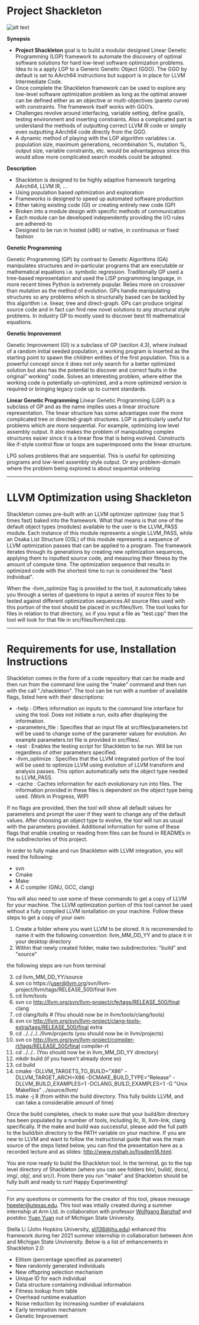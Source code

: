 # Project Shackleton

![alt text](img/shackleton.jpg "The Endurance")

**Synopsis**


*  **Project Shackleton** goal is to build a modular designed Linear Genetic Programming (LGP) framework to automate the discovery of optimal software solutions for hard low-level software optimization problems. Idea to is a apply LGP to a Generic Genetic Object (GGO). The GGO by default is set to AArch64 instructions but support is in place for LLVM Intermediate Code.
*  Once complete the Shackleton framework can be used to explore any low-level software optimization problem as long as the optimal answer can be defined either as an objective or multi-objectives (pareto curve) with constraints. The framework itself works with GGO’s.
*  Challenges revolve around interfacing, variable setting, define goal/s, testing environment and inserting constraints. Also a complicated part is understand the methods of outputting correct LLVM IR code or simply even outputting AArch64 code directly from the GGO.
*  A dynamic method of playing with the LGP algorithm variables i.e. population size, maximum generations, recombination %, mutation %, output size, variable constraints, etc. would be advantageous since this would allow more complicated search models could be adopted. 


**Description**


*  Shackleton is designed to be highly adaptive framework targeting AArch64, LLVM IR, …
*  Using population based optimization and exploration
*  Frameworks is designed to speed up automated software production
*  Either taking existing code (GI) or creating entirely new code (GP)
*  Broken into a module design with specific methods of communication
*  Each module can be developed independently providing the I/O rules are adhered-to
*  Designed to be run in hosted (x86) or native, in continuous or fixed fashion

**Genetic Programming**

Genetic Programming (GP) by contrast to Genetic Algorithms (GA) manipulates structures and in-particular programs that are executable or mathematical equations i.e. symbolic regression.  Traditionally GP used a tree-based representation and used the LISP programming language, in more recent times Python is extremely popular.  Relies more on crossover than mutation as the method of evolution. GPs handle manipulating structures so any problems which is structurally based can be tackled by this algorithm i.e. linear, tree and direct-graph. GPs can produce original source code and in fact can find new novel solutions to any structural style problems.  In industry GP to mostly used to discover best fit mathematical equations.

**Genetic Improvement**

Genetic Improvement (GI) is a subclass of GP (section 4.3), where instead of a random initial seeded population, a working program is inserted as the starting point to spawn the children entities of the first population.  This is a powerful concept since it does not only search for a better optimized solution but also has the potential to discover and correct faults in the original” working” code. Solves an interesting problem, where either the working code is potentially un-optimized, and a more optimized version is required or bringing legacy code up to current standards.

**Linear Genetic Programming**
Linear Genetic Programming (LGP) is a subclass of GP and as the name implies uses a linear structure representation. The linear structure has some advantages over the more complicated tree or directed-graph structures. LGP is particularly useful for problems which are more sequential. For example, optimizing low level assembly output. It also makes the problem of manipulating complex structures easier since it is a linear flow that is being evolved.  Constructs like if-style control flow or loops are superimposed onto the linear structure.

LPG solves problems that are sequential.  This is useful for optimizing programs and low-level assembly style output.  Or any problem-domain where the problem being explored is about sequential ordering

--------

# LLVM Optimization using Shackleton

Shackleton comes pre-built with an LLVM optimizer optimizer (say that 5 times fast) baked into the framework. What that means is that one of the default object types (modules) available to the user is the LLVM_PASS module. Each instance of this module represents a single LLVM_PASS, while an Osaka List Structure (OSL) of this module represents a sequence of LLVM optimization passes that can be applied to a program. The framework iterates through its generations by creating new optimization sequences, applying them to inputted source code, and measuring their fitness by the amount of compute time. The optimization sequence that results in optimized code with the shortest time to run is considered the "best individual".

When the -llvm_optimize flag is provided to the tool, it automatically takes you through a series of questions to input a series of source files to be tested against different optimization sequences.All source files used with this portion of the tool should be placed in src/files/llvm. The tool looks for files in relation to that directory, so if you input a file as "test.cpp" then the tool will look for that file in src/files/llvm/test.cpp. 

--------

# Requirements for use, Installation Instructions

Shackleton comes in the form of a code repository that can be made and then run from the command line using the "make" command and then run with the call "./shackleton". The tool can be run with a number of available flags, listed here with their descriptions:

-   -help : Offers information on inputs to the command line interface for using the tool. Does not initiate a run, exits after displaying the information.
-   -parameters_file : Specifies that an input file at src/files/parameters.txt will be used to change some of the parameter values for evolution. An example parameters.txt file is provided in src/files/.
-   -test : Enables the testing script for Shackleton to be run. Will be run regardless of other parameters specified.
-   -llvm_optimize : Specifies that the LLVM integrated portion of the tool will be used to optimize LLVM using evolution of LLVM transform and analysis passes. This option automatically sets the object type needed to LLVM_PASS.
-   -cache : Caches information for each evolutionary run into files. The information provided in these files is dependent on the object type being used. (Work in Progress, WIP)

If no flags are provided, then the tool will show all default values for parameters and prompt the user if they want to change any of the default values. After choosing an object type to evolve, the tool will run as usual with the parameters provided. Additional information for some of these flags that enable creating or reading from files can be found in READMEs in the subdirectories of this project. 

In order to fully make and run Shackleton with LLVM integration, you will need the following:

-   svn
-   Cmake
-   Make
-   A C compiler (GNU, GCC, clang)

You will also need to use some of these commands to get a copy of LLVM for your machine. The LLVM optimization portion of this tool cannot be used without a fully compiled LLVM isntallation on your machine. Follow these steps to get a copy of your own:

1. Create a folder where you want LLVM to be stored. It is recommended to name it with the following convention: llvm_MM_DD_YY and to place it in your desktop directory
2. Within that newly created folder, make two subdirectories: "build" and "source"

the following steps are run from terminal

3. cd llvm_MM_DD_YY/source
4. svn co https://user@llvm.org/svn/llvm-project/llvm/tags/RELEASE_500/final llvm
4. cd llvm/tools
5. svn co http://llvm.org/svn/llvm-project/cfe/tags/RELEASE_500/final clang
6. cd clang/tolls # (You should now be in llvm/tools/clang/tools)
7. svn co http://llvm.org/svn/llvm-project/clang-tools-extra/tags/RELEASE_500/final extra
8. cd ../../../../llvm/projects (you should now be in llvm/projects)
9. svn co http://llvm.org/svn/llvm-project/compiler-rt/tags/RELEASE_500/final compiler-rt
10. cd ../../.. (You should now be in llvm_MM_DD_YY directory)
11. mkdir build (if you haven't already done so)
12. cd build
13. cmake -DLLVM_TARGETS_TO_BUILD="X86" -DLLVM_TARGET_ARCH=X86 -DCMAKE_BUILD_TYPE="Release" -DLLVM_BUILD_EXAMPLES=1 -DCLANG_BUILD_EXAMPLES=1 -G "Unix Makefiles" ../source/llvm/
14. make -j 8 (from within the build directory. This fully builds LLVM, and can take a considerable amount of time)

Once the build completes, check to make sure that your build/bin directory has been populated by a number of tools, including llc, lli, llvm-link, clang specifically. If the make and build was successful, please add the full path to the build/bin directory to the PATH variable on your machine. If you are new to LLVM and want to follow the instructional guide that was the main source of the steps listed below, you can find the presentation here as a recorded lecture and as slides: http://www.mshah.io/fosdem18.html.

You are now ready to build the Shackleton tool. In the terminal, go to the top level directory of Shackleton (where you can see folders bin/, build/, docs/, img/, obj/, and src/). From there you run "make" and Shackleton should be fully built and ready to run! Happy Experimenting!

--------

For any questions or comments for the creator of this tool, please message hpeeler@utexas.edu. This tool was intially created during a summer internship at Arm Ltd. in collaboration with professor [Wolfgang Banzhaf](http://www.cse.msu.edu/~banzhafw/) and postdoc [Yuan Yuan](https://www.researchgate.net/profile/Yuan_Yuan73) out of Michigan State University.

Stella Li (John Hopkins University, sli136@jhu.edu) enhanced this framework during her 2021 summer internship in collaboration between Arm and Michigan State Unviversity. Below is a list of enhancements in Shackleton 2.0: 

- Elitism (percentage specified as parameter)
- New randomly generated individuals
- New offspring selection mechanism
- Unique ID for each individual
- Data structure containing individual information
- Fitness lookup from table
- Overhead runtime evaluation
- Noise reduction by increasing number of evalutaions
- Early termination mechanism
- Genetic Improvement
